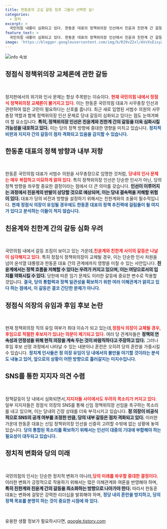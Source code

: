 ```yaml
---
title: 한동훈의 고심 갈등 징후 그들이 선택한 길!
categories:
  - 정치
excerpt: >
  국민의힘 내홍이 심화되고 있다. 한동훈 대표의 정책위의장 인선에서 친윤과 친한계 간 갈등이 격화되며, 정점식 의장의 거취를 두고 지지자들까지 나서기 시작했다. 변화의 필요성과 당 내부의 균형 사이에서 한 대표의 선택이 분수령이 될 전망이다.
feature_text: >
  국민의힘 내홍이 심화되고 있다. 한동훈 대표의 정책위의장 인선에서 친윤과 친한계 간 갈등이 격화되며, 정점식 의장의 거취를 두고 지지자들까지 나서기 시작했다. 변화의 필요성과 당 내부의 균형 사이에서 한 대표의 선택이 분수령이 될 전망이다.
image: 'https://blogger.googleusercontent.com/img/b/R29vZ2xl/AVvXsEixyZcFfHzMRdzZMjFBmAUKJYCLCGyLL1o632UiGVXcaFdKo_bkvkuCioo0uUKlGfBVcT3P84aROyZIXSBEx3Aw5nCQ3pTgDom1WDC4m8eifvWiAmWEEVb4x6G_l8C0QH225ldMjyaFvpxGEBGNO37VmDTDMHGhJPq73UglMfDca1-0aw/s1600/blogspot.png'
---
```


<p><img src="https://blogger.googleusercontent.com/img/b/R29vZ2xl/AVvXsEixyZcFfHzMRdzZMjFBmAUKJYCLCGyLL1o632UiGVXcaFdKo_bkvkuCioo0uUKlGfBVcT3P84aROyZIXSBEx3Aw5nCQ3pTgDom1WDC4m8eifvWiAmWEEVb4x6G_l8C0QH225ldMjyaFvpxGEBGNO37VmDTDMHGhJPq73UglMfDca1-0aw/s1600/blogspot.png" alt="info 속보" /></p>

<h2 data-ke-size="size26">정점식 정책위의장 교체론에 관한 갈등</h2>

<p data-ke-size="size16">&nbsp;</p>

<p>정치판에서의 위기와 인사 문제는 항상 주목받는 이슈이다. <b><span style="color: #ee2323;">현재 국민의힘 내에서 정점식 정책위의장 교체론이 불거지고 있다.</span></b> 이는 한동훈 국민의힘 대표가 사무총장 인선과 관련하여 많은 고민이 필요하다는 신호를 줍니다. 최근 새로 임명된 서범수 의원의 사무총장 역할과 함께 정책위의장 인선 문제로 당내 갈등이 심화되고 있다는 점도 눈여겨봐야 할 요소입니다. <b><span style="background-color: #21538527;">특히, 정책위의장 인선은 친윤계와 친한계 간의 갈등을 더욱 심화시킬 가능성을 내포하고 있다.</span></b> 이는 당의 정책 방향에 중대한 영향을 미치고 있습니다. <b><span style="color: #1a5490;">정치적 비판과 지지자 간의 갈등이 점차 격화되고 있음을 감지할 수 있습니다.</span></b></p>

<h2 data-ke-size="size26">한동훈 대표의 정책 방향과 내부 저항</h2>

<p data-ke-size="size16">&nbsp;</p>

<p>한동훈 국민의힘 대표가 서범수 의원을 사무총장으로 임명한 것처럼, <b><span style="color: #ee2323;">당내의 인사 문제는 매우 복잡하고 미묘하게 얽혀 있다.</span></b> 특히 정책위의장 인선은 단순한 인사가 아닌, 당의 정책 방향을 좌우할 중요한 결정이라는 점에서 더 큰 의미를 갖습니다. <b><span style="background-color: #21538527;">인선이 이루어지는 과정에서 친윤계의 반발이 상당할 것으로 예상되며, 이는 당내 결속력을 저해할 위험이 있다.</span></b> 대표가 당의 비전과 방향을 설정하기 위해서는 친한계와의 조율이 필수적입니다. <b><span style="color: #1a5490;">현재 정점식 의장이 유임될 경우에도 한동훈 대표의 정책 추진력에 걸림돌이 될 여지가 있다고 분석하는 이들이 적지 않습니다.</span></b></p>

<h2 data-ke-size="size26">친윤계와 친한계 간의 갈등 심화 우려</h2>

<p data-ke-size="size16">&nbsp;</p>

<p>국민의힘 내에서 갈등 조짐이 보이고 있는 가운데,<b><span style="color: #ee2323;">친윤계와 친한계 사이의 갈등은 나날이 심각해지고 있다.</span></b> 특히 정점식 정책위의장이 교체될 경우, 이는 단순한 인사 차원을 넘어 윤석열 대통령과 한동훈 대표 간의 관계에까지 영향을 미칠 수 있는 사안입니다. <b><span style="background-color: #21538527;">친윤계에서는 정책 흐름을 저해할 수 있다는 우려가 커지고 있으며, 이는 여당으로서의 입지를 약화시킬 수 있다.</span></b> 당헌에 따른 임기 문제도 이러한 갈등에 중요한 변수로 작용할 것입니다. <b><span style="color: #1a5490;">결국, 당의 통합력과 정책 일관성을 확보하기 위한 여러 이해관계가 얽히고 있다 하는 점에서, 이 갈등은 결코 간단한 문제가 아니다.</span></b></p>

<h2 data-ke-size="size26">정점식 의장의 유임과 후임 후보 논란</h2>

<p data-ke-size="size16">&nbsp;</p>

<p>현재 정책위의장 직의 유임 여부가 최대 이슈가 되고 있는데,<b><span style="color: #ee2323;">정점식 의장이 교체될 경우, 후임으로 적절한 후보자가 있냐는 의문이 제기되고 있다.</span></b> 여러 당 관계자들은 <b><span style="background-color: #21538527;">정책의 연속성과 안정성을 위해 현직 의장을 계속 두는 것이 바람직하다고 주장하고 있다.</span></b> 그러나 후임 후보 선정 과정에서 나타날 수 있는 내분이나 혼란은 오히려 당의 혼란을 가중시킬 수 있습니다. <b><span style="color: #1a5490;">정치계 인사들은 정 의장 유임이 당 내에서의 불만을 야기할 것이라는 분석도 내놓고 있어, 앞으로의 상황이 어떤 방향으로 흘러갈지는 미지수입니다.</span></b></p>

<h2 data-ke-size="size26">SNS를 통한 지지자 의견 수렴</h2>

<p data-ke-size="size16">&nbsp;</p>

<p>정책갈등이 당 내에서 심화되면서,<b><span style="color: #ee2323;">지지자들 사이에서도 우려의 목소리가 커지고 있다.</span></b> 일부 지지자들은 정점식 의장의 SNS를 통해 신임 정책위의장 선임을 촉구하는 목소리를 내고 있으며, 이는 당내의 긴장 상태를 더욱 부각시키고 있습니다. <b><span style="background-color: #21538527;">정 의장이 비공식적으로 SNS의 공개 여부를 조정한 만큼, 당의 내부 갈등은 점차 격화되고 있다.</span></b> 이러한 가운데 한동훈 대표는 신임 정책위의장 인선을 신중히 고려할 수밖에 없는 상황에 놓여 있습니다. <b><span style="color: #1a5490;">당의 통합된 목소리를 확보하기 위해서는 인선이 대중의 기대에 부합해야 하는 필요성이 대두되고 있습니다.</span></b></p>

<h2 data-ke-size="size26">정치적 변화와 당의 미래</h2>

<p data-ke-size="size16">&nbsp;</p>

<p>국민의힘의 인사는 단순한 정치적 변화가 아니라,<b><span style="color: #ee2323;">당의 미래를 좌우할 중대한 결정이다.</span></b> 이러한 변화가 긍정적으로 작용하기 위해서는 많은 이해관계와 여론을 반영해야 하며, <b><span style="background-color: #21538527;">특히 친한계와 친윤계 간의 갈등을 최소화하는 방향으로 나아가야 한다.</span></b> 따라서 한동훈 대표는 변화에 걸맞은 강력한 리더십을 발휘해야 하며, <b><span style="color: #1a5490;">정당 내의 혼란을 방지하고, 당의 정책 목표를 분명히 하는 것이 중요한 시점에 와 있다.</span></b></p>

<p data-ke-size="size16">&nbsp;</p>
유용한 생활 정보가 필요하시다면, <a href="https://qoogle.tistory.com" rel="dofollow">qoogle.tistory.com</a>


